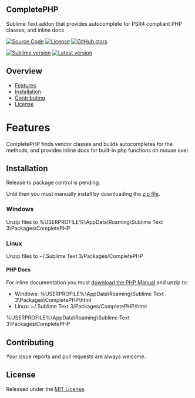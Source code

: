CompletePHP
---
Sublime Text addon that provides autocomplete for PSR4 compliant PHP classes, and inline docs 

[![Source Code](https://img.shields.io/badge/source-GitHub-blue.svg?style=flat)](https://github.com/desean1625/CompletePHP)
[![License](https://img.shields.io/badge/license-MIT-blue.svg?style=flat)](https://github.com/desean1625/CompletePHP/master/LICENSE)
[![GitHub stars](https://img.shields.io/github/stars/desean1625/CompletePHP.svg?style=flat)](https://github.com/desean1625/CompletePHP/stargazers)

[![Sublime version](https://img.shields.io/badge/sublime-v2|v3-lightgrey.svg?style=flat)](https://sublimetext.com)
[![Latest version](https://img.shields.io/github/tag/desean1625/CompletePHP.svg?label=release&style=flat&maxAge=2592000)](https://github.com/desean1625/CompletePHP/tags)

## Overview

* [Features](#features)
* [Installation](#installation)
* [Contributing](#contributing)
* [License](#license)

# Features

CompletePHP finds vendor classes and builds autocompletes for the methods, and provides inline docs for built-in php functions on mouse over.

## Installation

Release to package control is pending.

Until then you must manually install by downloading the [zip file](https://github.com/desean1625/CompletePHP/archive/master.zip).

### Windows
Unzip files to %USERPROFILE%\AppData\Roaming\Sublime Text 3\Packages\CompletePHP

### Linux
Unzip files to ~/.Sublime Text 3/Packages/CompletePHP

#### PHP Docs
For inline documentation you must [download the PHP Manual](http://php.net/get/php_manual_en.tar.gz/from/a/mirror) and unzip to: 
* Windows: %USERPROFILE%\AppData\Roaming\Sublime Text 3\Packages\CompletePHP\html
* Linux: ~/.Sublime Text 3/Packages/CompletePHP/html

%USERPROFILE%\AppData\Roaming\Sublime Text 3\Packages\CompletePHP
## Contributing

Your issue reports and pull requests are always welcome.

## License

Released under the [MIT License](LICENSE).
